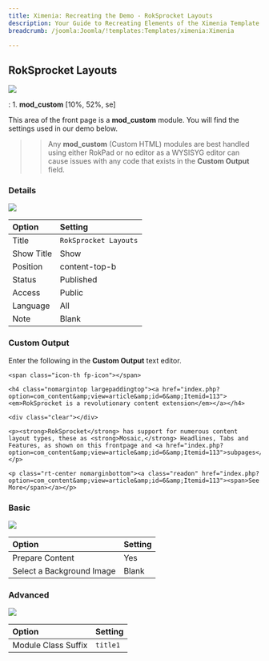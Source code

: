 ```yaml
---
title: Ximenia: Recreating the Demo - RokSprocket Layouts
description: Your Guide to Recreating Elements of the Ximenia Template for Joomla
breadcrumb: /joomla:Joomla/!templates:Templates/ximenia:Ximenia

---
```


RokSprocket Layouts
-----
![][demo]

:   1. **mod_custom** [10%, 52%, se]

This area of the front page is a **mod_custom** module. You will find the settings used in our demo below.

>> Any **mod_custom** (Custom HTML) modules are best handled using either RokPad or no editor as a WYSISYG editor can cause issues with any code that exists in the **Custom Output** field.

### Details
![][demo2]

| Option     | Setting                |  
| :--------- | :--------------------- |  
| Title      | `RokSprocket Layouts`  |  
| Show Title | Show                   |  
| Position   | content-top-b          |  
| Status     | Published              |  
| Access     | Public                 |  
| Language   | All                    |  
| Note       | Blank                  |  

### Custom Output
Enter the following in the **Custom Output** text editor.

~~~
<span class="icon-th fp-icon"></span>

<h4 class="nomargintop largepaddingtop"><a href="index.php?option=com_content&amp;view=article&amp;id=6&amp;Itemid=113"><em>RokSprocket is a revolutionary content extension</em></a></h4>

<div class="clear"></div>

<p><strong>RokSprocket</strong> has support for numerous content layout types, these as <strong>Mosaic,</strong> Headlines, Tabs and Features, as shown on this frontpage and <a href="index.php?option=com_content&amp;view=article&amp;id=6&amp;Itemid=113">subpages</a>.</p>

<p class="rt-center nomarginbottom"><a class="readon" href="index.php?option=com_content&amp;view=article&amp;id=6&amp;Itemid=113"><span>See More</span></a></p>
~~~

### Basic
![][demo3]

| Option                    | Setting |  
| :------------------------ | :------ |  
| Prepare Content           | Yes     |  
| Select a Background Image | Blank   |

### Advanced
![][demo4]

| Option              | Setting  |  
| :------------------ | :------- |  
| Module Class Suffix | `title1` |  

[demo]: assets/demo_4.jpeg
[demo2]: assets/layouts_1.jpeg
[demo3]: assets/layouts_2.jpeg
[demo4]: assets/layouts_3.jpeg